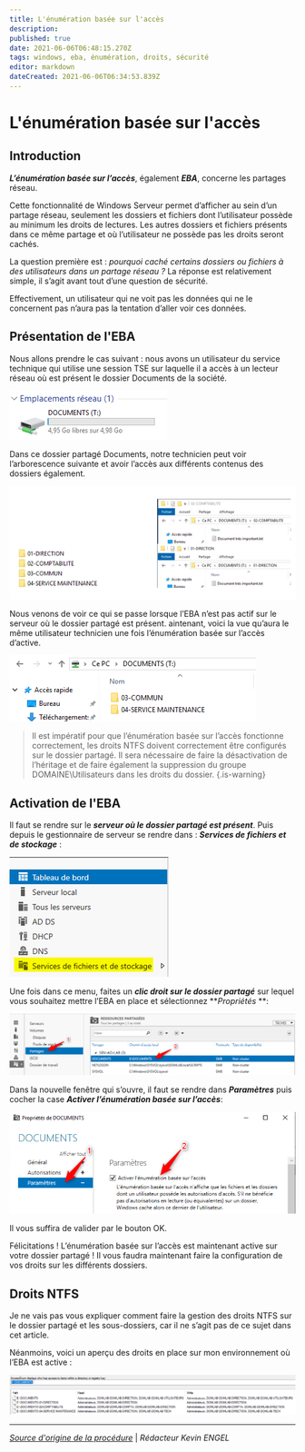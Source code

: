```yaml
---
title: L'énumération basée sur l'accès
description: 
published: true
date: 2021-06-06T06:48:15.270Z
tags: windows, eba, énumération, droits, sécurité
editor: markdown
dateCreated: 2021-06-06T06:34:53.839Z
---
```



# L'énumération basée sur l'accès

## Introduction

***L’énumération basée sur l’accès***, également ***EBA***, concerne les partages réseau.

Cette fonctionnalité de Windows Serveur permet d’afficher au sein d’un partage réseau, seulement les dossiers et fichiers dont l’utilisateur possède au minimum les droits de lectures. Les autres dossiers et fichiers présents dans ce même partage et où l’utilisateur ne possède pas les droits seront cachés.

La question première est : *pourquoi caché certains dossiers ou fichiers à des utilisateurs dans un partage réseau ?*
La réponse est relativement simple, il s’agit avant tout d’une question de sécurité.

Effectivement, un utilisateur qui ne voit pas les données qui ne le concernent pas n’aura pas la tentation d’aller voir ces données.

## Présentation de l'EBA

Nous allons prendre le cas suivant : nous avons un utilisateur du service technique qui utilise une session TSE sur laquelle il a accès à un lecteur réseau où est présent le dossier Documents de la société.

![2020-12-07_14h44_04.png](/images/2020-12-07_14h44_04.png)

Dans ce dossier partagé Documents, notre technicien peut voir l’arborescence suivante et avoir l’accès aux différents contenus des dossiers également.

![2021-06-06_08h38_56.png](/images/2021-06-06_08h38_56.png)

Nous venons de voir ce qui se passe lorsque l’EBA n’est pas actif sur le serveur où le dossier partagé est présent. aintenant, voici la vue qu’aura le même utilisateur technicien une fois l’énumération basée sur l’accès d’active.

![2020-12-07_15h12_44.png](/images/2020-12-07_15h12_44.png)

> Il est impératif pour que l’énumération basée sur l’accès fonctionne correctement, les droits NTFS doivent correctement être configurés sur le dossier partagé. Il sera nécessaire de faire la désactivation de l’héritage et de faire également la suppression du groupe DOMAINE\Utilisateurs dans les droits du dossier.
{.is-warning}

## Activation de l'EBA

Il faut se rendre sur le ***serveur où le dossier partagé est présent***. Puis depuis le gestionnaire de serveur se rendre dans : ***Services de fichiers et de stockage*** :

![2020-12-07_14h47_16.png](/images/2020-12-07_14h47_16.png)

Une fois dans ce menu, faites un ***clic droit sur le dossier partagé*** sur lequel vous souhaitez mettre l’EBA en place et sélectionnez ***Propriétés* **:

![2020-12-07_14h47_46.png](/images/2020-12-07_14h47_46.png)

Dans la nouvelle fenêtre qui s’ouvre, il faut se rendre dans ***Paramètres*** puis cocher la case ***Activer l’énumération basée sur l’accès***:

![2020-12-07_14h48_26.png](/images/2020-12-07_14h48_26.png)

Il vous suffira de valider par le bouton OK.

Félicitations ! L’énumération basée sur l’accès est maintenant active sur votre dossier partagé ! Il vous faudra maintenant faire la configuration de vos droits sur les différents dossiers.

## Droits NTFS

Je ne vais pas vous expliquer comment faire la gestion des droits NTFS sur le dossier partagé et les sous-dossiers, car il ne s’agit pas de ce sujet dans cet article.

Néanmoins, voici un aperçu des droits en place sur mon environnement où l’EBA est active :

![2020-12-07_15h11_22.png](/images/2020-12-07_15h11_22.png)


---

[*Source d'origine de la procédure*](https://www.tech2tech.fr/windows-server-lenumeration-basee-sur-lacces/) | *Rédacteur Kevin ENGEL*